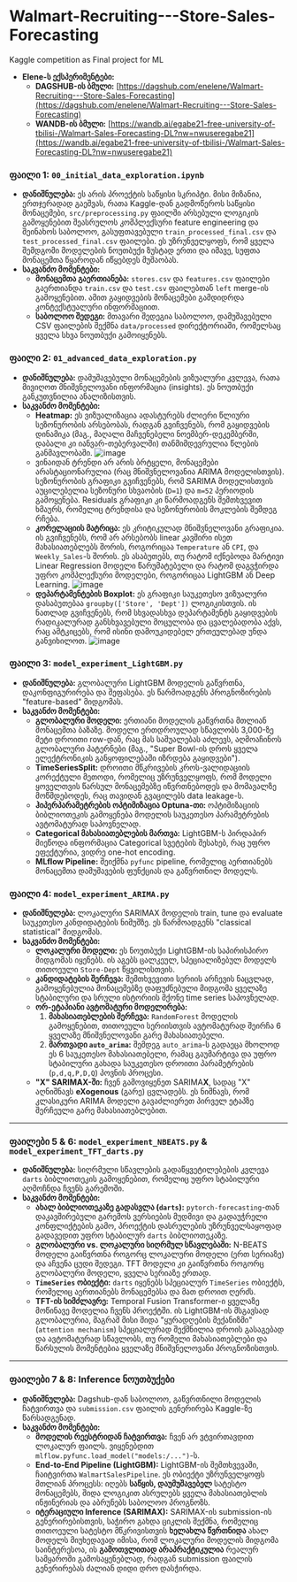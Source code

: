 # Walmart-Recruiting---Store-Sales-Forecasting
Kaggle competition as Final project for ML

* **Elene-ს ექსპერიმენტები:**
    * **DAGSHUB-ის ბმული:** [https://dagshub.com/enelene/Walmart-Recruiting---Store-Sales-Forecasting](https://dagshub.com/enelene/Walmart-Recruiting---Store-Sales-Forecasting)
    * **WANDB-ის ბმული:** [https://wandb.ai/egabe21-free-university-of-tbilisi-/Walmart-Sales-Forecasting-DL?nw=nwuseregabe21](https://wandb.ai/egabe21-free-university-of-tbilisi-/Walmart-Sales-Forecasting-DL?nw=nwuseregabe21)

### **ფაილი 1: `00_initial_data_exploration.ipynb`**

* **დანიშნულება:** ეს არის პროექტის საწყისი სკრიპტი. მისი მიზანია, ერთჯერადად გაეშვას, რათა Kaggle-დან გადმოწეროს საწყისი მონაცემები, `src/preprocessing.py` ფაილში არსებული ლოგიკის გამოყენებით შეასრულოს კომპლექსური feature engineering და შეინახოს საბოლოო, გასუფთავებული `train_processed_final.csv` და `test_processed_final.csv` ფაილები. ეს უზრუნველყოფს, რომ ყველა შემდგომი მოდელების ნოუთბუქი ზუსტად ერთი და იმავე, სუფთა მონაცემთა წყაროდან იწყებდეს მუშაობას.
* **საკვანძო მომენტები:**
    * **მონაცემთა გაერთიანება:** `stores.csv` და `features.csv` ფაილები გაერთიანდა `train.csv` და `test.csv` ფაილებთან `left` merge-ის გამოყენებით. ამით გაყიდვების მონაცემები გამდიდრდა კონტექსტუალური ინფორმაციით.
    * **საბოლოო შედეგი:** მთავარი შედეგია საბოლოო, დამუშავებული CSV ფაილების შექმნა `data/processed` დირექტორიაში, რომელსაც ყველა სხვა ნოუთბუქი გამოიყენებს.

### **ფაილი 2: `01_advanced_data_exploration.py`**

* **დანიშნულება:** დამუშავებული მონაცემების ვიზუალური კვლევა, რათა მივიღოთ მნიშვნელოვანი ინფორმაცია (insights). ეს ნოუთბუქი განკუთვნილია ანალიზისთვის.
* **საკვანძო მომენტები:**
    * **Heatmap:** ეს ვიზუალიზაცია ადასტურებს ძლიერი წლიური სეზონურობის არსებობას, რადგან გვიჩვენებს, რომ გაყიდვების დინამიკა (მაგ., მაღალი მაჩვენებელი ნოემბერ-დეკემბერში, დაბალი კი იანვარ-თებერვალში) თანმიმდევრულია წლების განმავლობაში.
    ![image](https://github.com/user-attachments/assets/91d0743a-6243-44a5-9de9-96ecac52497e)
    * ვინაიდან ტრენდი არ არის ბრტყელი, მონაცემები არასტაციონარულია (რაც მნიშვნელოვანია ARIMA მოდელისთვის). სეზონურობის გრაფიკი გვიჩვენებს, რომ SARIMA მოდელისთვის აუცილებელია სეზონური სხვაობის (`D=1`) და `m=52` პერიოდის გამოყენება. Residuals გრაფიკი კი წარმოადგენს შემთხვევით ხმაურს, რომელიც ტრენდისა და სეზონურობის მოკლების შემდეგ რჩება.
    * **კორელაციის მატრიცა:** ეს კრიტიკულად მნიშვნელოვანი გრაფიკია. ის გვიჩვენებს, რომ არ არსებობს linear კავშირი ისეთ მახასიათებლებს შორის, როგორიცაა `Temperature` ან `CPI`, და `Weekly_Sales`-ს შორის. ეს ასაბუთებს, თუ რატომ იქნებოდა მარტივი Linear Regression მოდელი წარუმატებელი და რატომ დაგვჭირდა უფრო კომპლექსური მოდელები, როგორიცაა LightGBM ან Deep Learning.
    ![image](https://github.com/user-attachments/assets/2ff41d4f-593c-4d3f-909a-539267f72f3d)
    * **დეპარტამენტების Boxplot:** ეს გრაფიკი საუკეთესო ვიზუალური დასაბუთებაა `groupby(['Store', 'Dept'])` ლოგიკისთვის. ის ნათლად გვიჩვენებს, რომ სხვადასხვა დეპარტამენტს გაყიდვების რადიკალურად განსხვავებული მოცულობა და ცვალებადობა აქვს, რაც ამტკიცებს, რომ ისინი დამოუკიდებელ ერთეულებად უნდა განვიხილოთ.
    ![image](https://github.com/user-attachments/assets/268c4225-f55e-4216-b97e-e3ef4e703335)

### **ფაილი 3: `model_experiment_LightGBM.py`**

* **დანიშნულება:** გლობალური LightGBM მოდელის გაწვრთნა, დაკონფიგურირება და შეფასება. ეს წარმოადგენს პროგნოზირების "feature-based" მიდგომას.
* **საკვანძო მომენტები:**
    * **გლობალური მოდელი:** ერთიანი მოდელის გაწვრთნა მთლიან მონაცემთა ბაზაზე. მოდელი ერთდროულად სწავლობს 3,000-ზე მეტი დროითი row-დან, რაც მას საშუალებას აძლევს, აღმოაჩინოს გლობალური პატერნები (მაგ., "Super Bowl-ის დროს ყველა ელექტრონიკის განყოფილებაში იზრდება გაყიდვები").
    * **TimeSeriesSplit:** დროითი მწკრივების კროს-ვალიდაციის კორექტული მეთოდი, რომელიც უზრუნველყოფს, რომ მოდელი ყოველთვის წარსულ მონაცემებზე იწვრთნებოდეს და მომავალზე მოწმდებოდეს, რაც თავიდან გვაცილებს data leakage-ს.
    * **ჰიპერპარამეტრების ოპტიმიზაცია Optuna-თი:** ოპტიმიზაციის ბიბლიოთეკის გამოყენება მოდელის საუკეთესო პარამეტრების ავტომატურად საპოვნელად.
    * **Categorical მახასიათებლების მართვა:** LightGBM-ს პირდაპირ მიეწოდა ინფორმაცია Categorical სვეტების შესახებ, რაც უფრო ეფექტურია, ვიდრე one-hot encoding.
    * **MLflow Pipeline:** შეიქმნა `pyfunc` pipeline, რომელიც აერთიანებს მონაცემთა დამუშავების ფუნქციას და გაწვრთნილ მოდელს.

### **ფაილი 4: `model_experiment_ARIMA.py`**

* **დანიშნულება:** ლოკალური SARIMAX მოდელის train, tune და evaluate საუკეთესო კანდიდატების ნიმუშზე. ეს წარმოადგენს "classical statistical" მიდგომას.
* **საკვანძო მომენტები:**
    * **ლოკალური მოდელი:** ეს ნოუთბუქი LightGBM-ის საპირისპირო მიდგომას იყენებს. ის აგებს ცალკეულ, სპეციალიზებულ მოდელს თითოეული `Store-Dept` წყვილისთვის.
    * **კანდიდატების შერჩევა:** შემთხვევითი სერიის არჩევის ნაცვლად, გამოყენებულია მონაცემებზე დაფუძნებული მიდგომა ყველაზე სტაბილური და სრული ისტორიის მქონე time series საპოვნელად.
    * **ორ-ეტაპიანი ავტომატური მოდელირება:**
        1.  **მახასიათებლების შერჩევა:** `RandomForest` მოდელის გამოყენებით, თითოეული სერიისთვის ავტომატურად შეირჩა 6 ყველაზე მნიშვნელოვანი გარე მახასიათებელი.
        2.  **მართვადი `auto_arima`:** შემდეგ `auto_arima`-ს გადაეცა მხოლოდ ეს 6 საუკეთესო მახასიათებელი, რამაც გაუმარტივა და უფრო სტაბილური გახადა საუკეთესო დროითი პარამეტრების (`p,d,q,P,D,Q`) პოვნის პროცესი.
    * **"X" SARIMAX-ში:** ჩვენ გამოვიყენეთ SARIMA**X**, სადაც "X" აღნიშნავს **eXogenous** (გარე) ცვლადებს. ეს ნიშნავს, რომ კლასიკური ARIMA მოდელი გავაძლიერეთ პირველ ეტაპზე შერჩეული გარე მახასიათებლებით.

---

### **ფაილები 5 & 6: `model_experiment_NBEATS.py` & `model_experiment_TFT_darts.py`**

* **დანიშნულება:** სიღრმული სწავლების გადაწყვეტილებების კვლევა `darts` ბიბლიოთეკის გამოყენებით, რომელიც უფრო სტაბილური აღმოჩნდა ჩვენს გარემოში.
* **საკვანძო მომენტები:**
    * **ახალ ბიბლიოთეკაზე გადასვლა (`darts`):** `pytorch-forecasting`-თან დაკავშირებული გარემოს ვერსიების მუდმივი და გადაუჭრელი კონფლიქტების გამო, პროექტის დასრულების უზრუნველსაყოფად გადავედით უფრო სტაბილურ `darts` ბიბლიოთეკაზე.
    * **გლობალური vs. ლოკალური სიღრმულ სწავლებაში:** N-BEATS მოდელი გაიწვრთნა როგორც ლოკალური მოდელი (ერთ სერიაზე) და აჩვენა ცუდი შედეგი. TFT მოდელი კი გაიწვრთნა როგორც გლობალური მოდელი, ყველა სერიაზე ერთად.
    * **`TimeSeries` ობიექტი:** `darts` იყენებს სპეციალურ `TimeSeries` ობიექტს, რომელიც აერთიანებს მონაცემებსა და მათ დროით ღერძს.
    * **TFT-ის სიმძლავრე:** Temporal Fusion Transformer-ი ყველაზე მოწინავე მოდელია ჩვენს პროექტში. ის LightGBM-ის მსგავსად გლობალურია, მაგრამ მისი შიდა "ყურადღების მექანიზმი" (`attention mechanism`) სპეციალურად შექმნილია დროის გასაგებად და ავტომატურად სწავლობს, თუ რომელი მახასიათებლები და წარსულის მომენტებია ყველაზე მნიშვნელოვანი პროგნოზისთვის.

---

### **ფაილები 7 & 8: Inference ნოუთბუქები**

* **დანიშნულება:** Dagshub-დან საბოლოო, გაწვრთნილი მოდელის ჩატვირთვა და `submission.csv` ფაილის გენერირება Kaggle-ზე წარსადგენად.
* **საკვანძო მომენტები:**
    * **მოდელის რეესტრიდან ჩატვირთვა:** ჩვენ არ ვტვირთავდით ლოკალურ ფაილს. ვიყენებდით `mlflow.pyfunc.load_model("models:/...")`-ს.
    * **End-to-End Pipeline (LightGBM):** LightGBM-ის შემთხვევაში, ჩაიტვირთა `WalmartSalesPipeline`. ეს ობიექტი უზრუნველყოფს მთლიან პროცესს: იღებს **საწყის, დაუმუშავებელ** სატესტო მონაცემებს, შიდა ლოგიკით ასრულებს ყველა მახასიათებლის ინჟინერიას და აბრუნებს საბოლოო პროგნოზს.
    * **იტერაციული Inference (SARIMAX):** SARIMAX-ის submission-ის გენერირებისთვის, საჭირო გახდა ციკლის შექმნა, რომელიც თითოეული სატესტო მწკრივისთვის **ხელახლა წვრთნიდა** ახალ მოდელს მიუხედავად იმისა, რომ ლოკალური მოდელის მიდგომა საინტერესოა, ის **გამოთვლითად არაპრაქტიკულია** რეალურ სამყაროში გამოსაყენებლად, რადგან submission ფაილის გენერირებას ძალიან დიდი დრო დასჭირდა.

